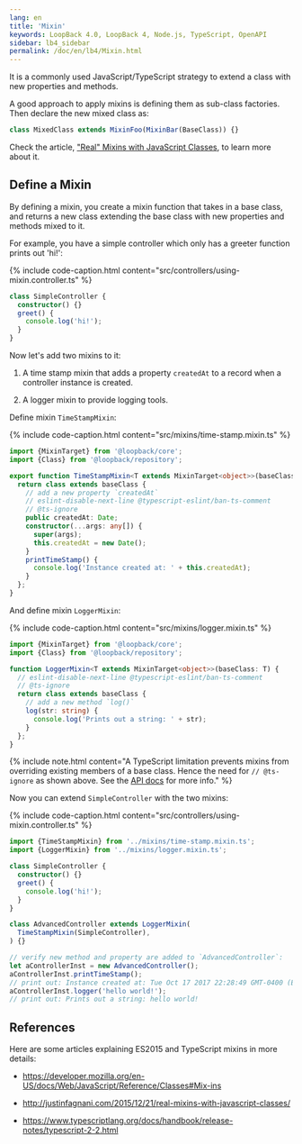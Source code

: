 ```yaml
---
lang: en
title: 'Mixin'
keywords: LoopBack 4.0, LoopBack 4, Node.js, TypeScript, OpenAPI
sidebar: lb4_sidebar
permalink: /doc/en/lb4/Mixin.html
---
```


It is a commonly used JavaScript/TypeScript strategy to extend a class with new
properties and methods.

A good approach to apply mixins is defining them as sub-class factories. Then
declare the new mixed class as:

```ts
class MixedClass extends MixinFoo(MixinBar(BaseClass)) {}
```

Check the article,
["Real" Mixins with JavaScript Classes](http://justinfagnani.com/2015/12/21/real-mixins-with-javascript-classes/),
to learn more about it.

## Define a Mixin

By defining a mixin, you create a mixin function that takes in a base class, and
returns a new class extending the base class with new properties and methods
mixed to it.

For example, you have a simple controller which only has a greeter function
prints out 'hi!':

{% include code-caption.html content="src/controllers/using-mixin.controller.ts" %}

```ts
class SimpleController {
  constructor() {}
  greet() {
    console.log('hi!');
  }
}
```

Now let's add two mixins to it:

1. A time stamp mixin that adds a property `createdAt` to a record when a
   controller instance is created.

2. A logger mixin to provide logging tools.

Define mixin `TimeStampMixin`:

{% include code-caption.html content="src/mixins/time-stamp.mixin.ts" %}

```ts
import {MixinTarget} from '@loopback/core';
import {Class} from '@loopback/repository';

export function TimeStampMixin<T extends MixinTarget<object>>(baseClass: T) {
  return class extends baseClass {
    // add a new property `createdAt`
    // eslint-disable-next-line @typescript-eslint/ban-ts-comment
    // @ts-ignore
    public createdAt: Date;
    constructor(...args: any[]) {
      super(args);
      this.createdAt = new Date();
    }
    printTimeStamp() {
      console.log('Instance created at: ' + this.createdAt);
    }
  };
}
```

And define mixin `LoggerMixin`:

{% include code-caption.html content="src/mixins/logger.mixin.ts" %}

```ts
import {MixinTarget} from '@loopback/core';
import {Class} from '@loopback/repository';

function LoggerMixin<T extends MixinTarget<object>>(baseClass: T) {
  // eslint-disable-next-line @typescript-eslint/ban-ts-comment
  // @ts-ignore
  return class extends baseClass {
    // add a new method `log()`
    log(str: string) {
      console.log('Prints out a string: ' + str);
    }
  };
}
```

{% include note.html content="A TypeScript limitation prevents mixins from
overriding existing members of a base class. Hence the need for `// @ts-ignore`
as shown above. See the
[API docs](https://loopback.io/doc/en/lb4/apidocs.core.mixintarget.html) for
more info." %}

Now you can extend `SimpleController` with the two mixins:

{% include code-caption.html content="src/controllers/using-mixin.controller.ts" %}

```ts
import {TimeStampMixin} from '../mixins/time-stamp.mixin.ts';
import {LoggerMixin} from '../mixins/logger.mixin.ts';

class SimpleController {
  constructor() {}
  greet() {
    console.log('hi!');
  }
}

class AdvancedController extends LoggerMixin(
  TimeStampMixin(SimpleController),
) {}

// verify new method and property are added to `AdvancedController`:
let aControllerInst = new AdvancedController();
aControllerInst.printTimeStamp();
// print out: Instance created at: Tue Oct 17 2017 22:28:49 GMT-0400 (EDT)
aControllerInst.logger('hello world!');
// print out: Prints out a string: hello world!
```

## References

Here are some articles explaining ES2015 and TypeScript mixins in more details:

- <https://developer.mozilla.org/en-US/docs/Web/JavaScript/Reference/Classes#Mix-ins>

- <http://justinfagnani.com/2015/12/21/real-mixins-with-javascript-classes/>

- <https://www.typescriptlang.org/docs/handbook/release-notes/typescript-2-2.html>
